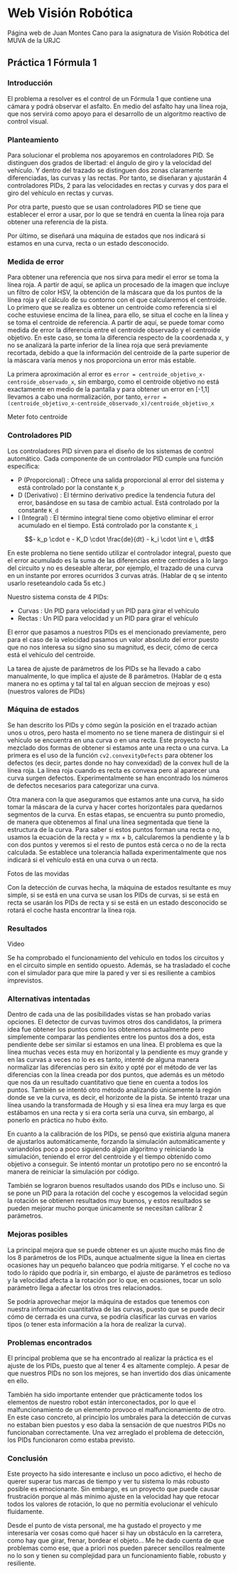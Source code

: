 # Web Visión Robótica 

Página web de Juan Montes Cano para la asignatura de Visión Robótica del MUVA de la URJC

## Práctica 1 Fórmula 1

### Introducción

El problema a resolver es el control de un Fórmula 1 que contiene una cámara y podrá observar el asfalto. En medio del asfalto hay una línea roja, que nos servirá como apoyo para el desarrollo de un algoritmo reactivo de control visual.

### Planteamiento

Para solucionar el problema nos apoyaremos en controladores PID. Se distinguen dos grados de libertad: el ángulo de giro y la velocidad del vehículo. Y dentro del trazado se distinguen dos zonas claramente diferenciadas, las curvas y las rectas. Por tanto, se diseñaran y ajustarán 4 controladores PIDs, 2 para las velocidades en rectas y curvas y dos para el giro del vehículo en rectas y curvas.

Por otra parte, puesto que se usan controladores PID se tiene que establecer el error a usar, por lo que se tendrá en cuenta la línea roja para obtener una referencia de la pista.

Por último, se diseñará una máquina de estados que nos indicará si estamos en una curva, recta o un estado desconocido.

### Medida de error

Para obtener una referencia que nos sirva para medir el error se toma la línea roja. A partir de aquí, se aplica un procesado de la imagen que incluye un filtro de color HSV, la obtención de la máscara que da los puntos de la línea roja y el cálculo de su contorno con el que calcularemos el centroide. Lo primero que se realiza es obtener un centroide como referencia si el coche estuviese encima de la línea, para ello, se situa el coche en la línea y se toma el centroide de referencia. A partir de aquí, se puede tomar como medida de error la diferencia entre el centroide observado y el centroide objetivo. En este caso, se toma la diferencia respecto de la coordenada x, y no se analizará la parte inferior de la línea roja que será previamente recortada, debido a que la información del centroide de la parte superior de la máscara varía menos y nos proporciona un error más estable.

La primera aproximación al error es `error = centroide_objetivo_x-centroide_observado_x`, sin embargo, como el centroide objetivo no está exactamente en medio de la pantalla y para obtener un error en [-1,1] llevamos a cabo una normalización, por tanto, `error = (centroide_objetivo_x-centroide_observado_x)/centroide_objetivo_x`

Meter foto centroide

### Controladores PID

Los controladores PID sirven para el diseño de los sistemas de control automático. Cada componente de un controlador PID cumple una función específica:

- P (Proporcional) : Ofrece una salida proporcional al error del sistema y está controlado por la constante `K_p`
- D (Derivativo) : El término derivativo predice la tendencia futura del error, basándose en su tasa de cambio actual. Está controlado por la constante `K_d`
- I (Integral) : El término integral tiene como objetivo eliminar el error acumulado en el tiempo. Está controlado por la constante `K_i`

```math
- k_p \cdot e - K_D \cdot \frac{de}{dt} - k_i \cdot \int e \, dt
```

En este problema no tiene sentido utilizar el controlador integral, puesto que el error acumulado es la suma de las diferencias entre centroides a lo largo del circuito y no es deseable alterar, por ejemplo, el trazado de una curva en un instante por errores ocurridos 3 curvas atrás. (Hablar de q se intento usarlo reseteandolo cada 5s etc.)

Nuestro sistema consta de 4 PIDs:
- Curvas : Un PID para velocidad y un PID para girar el vehículo
- Rectas : Un PID para velocidad y un PID para girar el vehículo

El error que pasamos a nuestros PIDs es el mencionado previamente, pero para el caso de la velocidad pasamos un valor absoluto del error puesto que no nos interesa su signo sino su magnitud, es decir, cómo de cerca está el vehículo del centroide. 

La tarea de ajuste de parámetros de los PIDs se ha llevado a cabo manualmente, lo que implica el ajuste de 8 parámetros. (Hablar de q esta manera no es optima y tal tal tal en alguan seccion de mejroas y eso) (nuestros valores de PIDs)


### Máquina de estados

Se han descrito los PIDs y cómo según la posición en el trazado actúan unos u otros, pero hasta el momento no se tiene manera de distinguir si el vehículo se encuentra en una curva o en una recta. Este proyecto ha mezclado dos formas de obtener si estamos ante una recta o una curva. La primera es el uso de la función `cv2.convexityDefects` para obtener los defectos (es decir, partes donde no hay convexidad) de la convex hull de la línea roja. La línea roja cuando es recta es convexa pero al aparecer una curva surgen defectos. Experimentalmente se han encontrado los números de defectos necesarios para categorizar una curva.

Otra manera con la que aseguramos que estamos ante una curva, ha sido tomar la máscara de la curva y hacer cortes horizontales para quedarnos segmentos de la curva. En estas etapas, se encuentra su punto promedio, de manera que obtenemos al final una línea segmentada que tiene la estructura de la curva. Para saber si estos puntos forman una recta o no, usamos la ecuación de la recta y = mx + b, calcularemos la pendiente y la b con dos puntos y veremos si el resto de puntos está cerca o no de la recta calculada. Se establece una tolerancia hallada experimentalmente que nos indicará si el vehículo está en una curva o un recta.

Fotos de las movidas

Con la detección de curvas hecha, la máquina de estados resultante es muy simple, si se está en una curva se usan los PIDs de curvas, si se está en recta se usarán los PIDs de recta y si se está en un estado desconocido se rotará el coche hasta encontrar la línea roja.


### Resultados

Video 

Se ha comprobado el funcionamiento del vehículo en todos los circuitos y en el circuito simple en sentido opuesto. Además, se ha trasladado el coche con el simulador para que mire la pared y ver si es resiliente a cambios imprevistos.

### Alternativas intentadas

Dentro de cada una de las posibilidades vistas se han probado varias opciones. El detector de curvas tuvimos otros dos candidatos, la primera idea fue obtener los puntos como los obtenemos actualmente pero simplemente comparar las pendientes entre los puntos dos a dos, esta pendiente debe ser similar si estamos en una línea. El problema es que la línea muchas veces esta muy en horizontal y la pendiente es muy grande y en las curvas a veces no lo es es tanto, intenté de alguna manera normalizar las diferencias pero sin éxito y opté por el método de ver las diferencias con la línea creada por dos puntos, que además es un método que nos da un resultado cuantitativo que tiene en cuenta a todos los puntos. También se intentó otro método analizando únicamente la región donde se ve la curva, es decir, el horizonte de la pista. Se intentó trazar una línea usando la transformada de Hough y si esa línea era muy larga es que estábamos en una recta y si era corta sería una curva, sin embargo, al ponerlo en práctica no hubo éxito.

En cuanto a la calibración de los PIDs, se pensó que existiría alguna manera de ajustarlos automáticamente, forzando la simulación automáticamente y variandolos poco a poco siguiendo algún algoritmo y reiniciando la simulación, teniendo el error del centroide y el tiempo obtenido como objetivo a conseguir. Se intentó montar un prototipo pero no se encontró la manera de reiniciar la simulación por código.

También se lograron buenos resultados usando dos PIDs e incluso uno. Si se pone un PID para la rotación del coche y escogemos la velocidad según la rotación se obtienen resultados muy buenos, y estos resultados se pueden mejorar mucho porque únicamente se necesitan calibrar 2 parámetros.

### Mejoras posibles

La principal mejora que se puede obtener es un ajuste mucho más fino de los 8 parámetros de los PIDs, aunque actualmente sigue la línea en ciertas ocasiones hay un pequeño balanceo que podría mitigarse. Y el coche no va todo lo rápido que podría ir, sin embargo, el ajuste de parámetros es tedioso y la velocidad afecta a la rotación por lo que, en ocasiones, tocar un solo parámetro llega a afectar los otros tres relacionados.

Se podría aprovechar mejor la máquina de estados que tenemos con nuestra información cuantitativa de las curvas, puesto que se puede decir cómo de cerrada es una curva, se podría clasificar las curvas en varios tipos (o tener esta información a la hora de realizar la curva). 


### Problemas encontrados

El principal problema que se ha encontrado al realizar la práctica es el ajuste de los PIDs, puesto que al tener 4 es altamente complejo. A pesar de que nuestros PIDs no son los mejores, se han invertido dos días únicamente en ello.

También ha sido importante entender que prácticamente todos los elementos de nuestro robot están interconectados, por lo que el malfuncionamiento de un elemento provoco el malfuncionamiento de otro. En este caso concreto, al principio los umbrales para la detección de curvas no estaban bien puestos y eso daba la sensación de que nuestros PIDs no funcionaban correctamente. Una vez arreglado el problema de detección, los PIDs funcionaron como estaba previsto.

### Conclusión

Este proyecto ha sido interesante e incluso un poco adictivo, el hecho de querer superar tus marcas de tiempo y ver tu sistema lo más robusto posible es emocionante. Sin embargo, es un proyecto que puede causar frustración porque al más mínimo ajuste en la velocidad hay que retocar todos los valores de rotación, lo que no permitía evolucionar el vehículo fluidamente.

Desde el punto de vista personal, me ha gustado el proyecto y me interesaría ver cosas como qué hacer si hay un obstáculo en la carretera, como hay que girar, frenar, bordear el objeto... Me he dado cuenta de que problemas como ese, que a priori nos pueden parecer sencillos realmente no lo son y tienen su complejidad para un funcionamiento fiable, robusto y resiliente.







